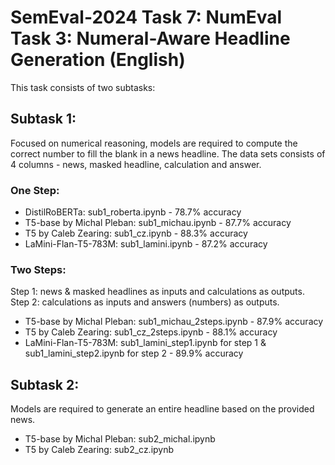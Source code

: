 # SemEval-2024 Task 7: NumEval Task 3: Numeral-Aware Headline Generation (English)

This task consists of two subtasks:

## Subtask 1: 

Focused on numerical reasoning, models are required to compute the correct number to fill the blank in a news headline. The data sets consists of 4 columns - news, masked headline, calculation and answer. 

### One Step: 

* DistilRoBERTa: sub1_roberta.ipynb - 78.7% accuracy
* T5-base by Michal Pleban: sub1_michau.ipynb - 87.7% accuracy
* T5 by Caleb Zearing: sub1_cz.ipynb - 88.3% accuracy
* LaMini-Flan-T5-783M: sub1_lamini.ipynb - 87.2% accuracy

### Two Steps: 
Step 1: news & masked headlines as inputs and calculations as outputs.
Step 2: calculations as inputs and answers (numbers) as outputs. 

* T5-base by Michal Pleban: sub1_michau_2steps.ipynb - 87.9% accuracy
* T5 by Caleb Zearing: sub1_cz_2steps.ipynb - 88.1% accuracy
* LaMini-Flan-T5-783M: sub1_lamini_step1.ipynb for step 1 & sub1_lamini_step2.ipynb for step 2 - 89.9% accuracy

## Subtask 2: 

Models are required to generate an entire headline based on the provided news. 

* T5-base by Michal Pleban: sub2_michal.ipynb 
* T5 by Caleb Zearing: sub2_cz.ipynb



